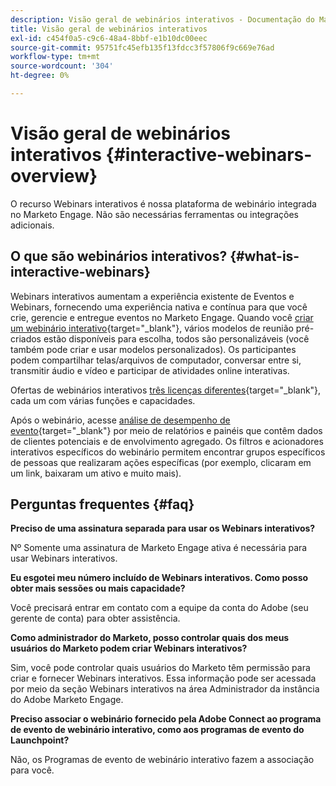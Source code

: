 ```yaml
---
description: Visão geral de webinários interativos - Documentação do Marketo - Documentação do produto
title: Visão geral de webinários interativos
exl-id: c454f0a5-c9c6-48a4-8bbf-e1b10dc00eec
source-git-commit: 95751fc45efb135f13fdcc3f57806f9c669e76ad
workflow-type: tm+mt
source-wordcount: '304'
ht-degree: 0%

---
```


# Visão geral de webinários interativos {#interactive-webinars-overview}

O recurso Webinars interativos é nossa plataforma de webinário integrada no Marketo Engage. Não são necessárias ferramentas ou integrações adicionais.

## O que são webinários interativos? {#what-is-interactive-webinars}

Webinars interativos aumentam a experiência existente de Eventos e Webinars, fornecendo uma experiência nativa e contínua para que você crie, gerencie e entregue eventos no Marketo Engage. Quando você [criar um webinário interativo](/help/marketo/product-docs/demand-generation/events/interactive-webinars/create-an-interactive-webinar.md){target="_blank"}, vários modelos de reunião pré-criados estão disponíveis para escolha, todos são personalizáveis (você também pode criar e usar modelos personalizados). Os participantes podem compartilhar telas/arquivos de computador, conversar entre si, transmitir áudio e vídeo e participar de atividades online interativas.

Ofertas de webinários interativos [três licenças diferentes](/help/marketo/product-docs/demand-generation/events/interactive-webinars/user-and-license-management.md){target="_blank"}, cada um com várias funções e capacidades.

Após o webinário, acesse [análise de desempenho de evento](/help/marketo/product-docs/demand-generation/events/interactive-webinars/event-workflows.md){target="_blank"} por meio de relatórios e painéis que contêm dados de clientes potenciais e de envolvimento agregado. Os filtros e acionadores interativos específicos do webinário permitem encontrar grupos específicos de pessoas que realizaram ações específicas (por exemplo, clicaram em um link, baixaram um ativo e muito mais).

## Perguntas frequentes {#faq}

**Preciso de uma assinatura separada para usar os Webinars interativos?**

Nº Somente uma assinatura de Marketo Engage ativa é necessária para usar Webinars interativos.

**Eu esgotei meu número incluído de Webinars interativos. Como posso obter mais sessões ou mais capacidade?**

Você precisará entrar em contato com a equipe da conta do Adobe (seu gerente de conta) para obter assistência.

**Como administrador do Marketo, posso controlar quais dos meus usuários do Marketo podem criar Webinars interativos?**

Sim, você pode controlar quais usuários do Marketo têm permissão para criar e fornecer Webinars interativos. Essa informação pode ser acessada por meio da seção Webinars interativos na área Administrador da instância do Adobe Marketo Engage.

**Preciso associar o webinário fornecido pela Adobe Connect ao programa de evento de webinário interativo, como aos programas de evento do Launchpoint?**

Não, os Programas de evento de webinário interativo fazem a associação para você.
